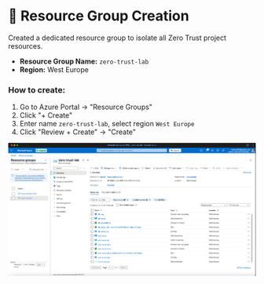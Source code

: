 # 🔹 Resource Group Creation

Created a dedicated resource group to isolate all Zero Trust project resources.

- **Resource Group Name:** `zero-trust-lab`
- **Region:** West Europe

### How to create:
1. Go to Azure Portal → "Resource Groups"
2. Click "+ Create"
3. Enter name `zero-trust-lab`, select region `West Europe`
4. Click "Review + Create" → "Create"

![Resource Group Screenshot](../screenshots/resource-group.png)